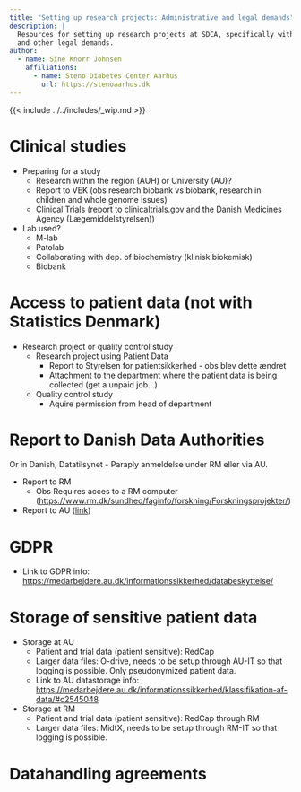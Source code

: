 ```yaml
---
title: "Setting up research projects: Administrative and legal demands"
description: |
  Resources for setting up research projects at SDCA, specifically with administrative
  and other legal demands.
author:
  - name: Sine Knorr Johnsen
    affiliations: 
      - name: Steno Diabetes Center Aarhus
        url: https://stenoaarhus.dk
---
```


{{< include ../../includes/_wip.md >}}

# Clinical studies

-   Preparing for a study
    -   Research within the region (AUH) or University (AU)?
    -   Report to VEK (obs research biobank vs biobank, research in
        children and whole genome issues)
    -   Clinical Trials (report to clinicaltrials.gov and the Danish
        Medicines Agency (Lægemiddelstyrelsen))
-   Lab used?
    -   M-lab
    -   Patolab
    -   Collaborating with dep. of biochemistry (klinisk biokemisk)
    -   Biobank

# Access to patient data (not with Statistics Denmark)

-   Research project or quality control study
    -   Research project using Patient Data
        -   Report to Styrelsen for patientsikkerhed - obs blev dette
            ændret
        -   Attachment to the department where the patient data is being
            collected (get a unpaid job...)
    -   Quality control study
        -   Aquire permission from head of department

# Report to Danish Data Authorities

Or in Danish, Datatilsynet - Paraply anmeldelse under RM eller via AU.

-   Report to RM
    -   Obs Requires acces to a RM computer
        (https://www.rm.dk/sundhed/faginfo/forskning/Forskningsprojekter/)
-   Report to AU
    ([link](https://medarbejdere.au.dk/informationssikkerhed/databeskyttelse/saerligt-om-forskning/anmeldelsesskema-dataansvarlig/))

# GDPR

-   Link to GDPR info:
    https://medarbejdere.au.dk/informationssikkerhed/databeskyttelse/

# Storage of sensitive patient data

-   Storage at AU
    -   Patient and trial data (patient sensitive): RedCap
    -   Larger data files: O-drive, needs to be setup through AU-IT so
        that logging is possible. Only pseudonymized patient data.
    -   Link to AU datastorage info:
        https://medarbejdere.au.dk/informationssikkerhed/klassifikation-af-data/#c2545048
-   Storage at RM
    -   Patient and trial data (patient sensitive): RedCap through RM
    -   Larger data files: MidtX, needs to be setup through RM-IT so
        that logging is possible.

# Datahandling agreements

<!-- COMMENT: We could redesign this into something more of a like a narrative: -->

<!-- "researcher comes in, what do the do first? After that? And next steps, etc. -->
